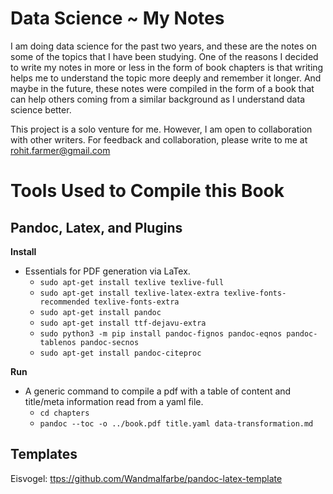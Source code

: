 # Data Science ~ My Notes 
I am doing data science for the past two years, and these are the notes on some of the topics that I have been studying. One of the reasons I decided to write my notes in more or less in the form of book chapters is that writing helps me to understand the topic more deeply and remember it longer. And maybe in the future, these notes were compiled in the form of a book that can help others coming from a similar background as I understand data science better.

This project is a solo venture for me. However, I am open to collaboration with other writers. For feedback and collaboration, please write to me at [rohit.farmer@gmail.com](mailto:rohit.farmer@gmail.com)

# Tools Used to Compile this Book

## Pandoc, Latex, and Plugins

**Install**
* Essentials for PDF generation via LaTex.
  * `sudo apt-get install texlive texlive-full`
  * `sudo apt-get install texlive-latex-extra texlive-fonts-recommended texlive-fonts-extra`
  * `sudo apt-get install pandoc`
  * `sudo apt-get install ttf-dejavu-extra`
  * `sudo python3 -m pip install pandoc-fignos pandoc-eqnos pandoc-tablenos pandoc-secnos`
  * `sudo apt-get install pandoc-citeproc`

**Run**
* A generic command to compile a pdf with a table of content and title/meta information read from a yaml file. 
  * `cd chapters`
  * `pandoc --toc -o ../book.pdf title.yaml data-transformation.md`

## Templates
Eisvogel: [ttps://github.com/Wandmalfarbe/pandoc-latex-template](https://github.com/Wandmalfarbe/pandoc-latex-template)